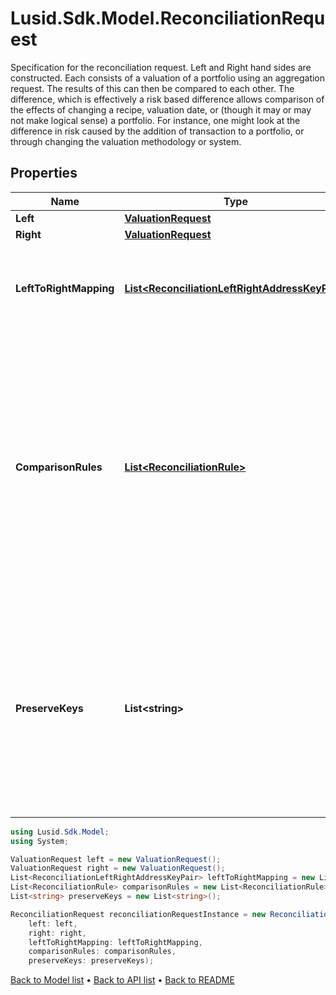 # Lusid.Sdk.Model.ReconciliationRequest
Specification for the reconciliation request. Left and Right hand sides are constructed. Each consists of a valuation of a portfolio  using an aggregation request. The results of this can then be compared to each other. The difference, which is effectively a risk based  difference allows comparison of the effects of changing a recipe, valuation date, or (though it may or may not make logical sense) a portfolio.  For instance, one might look at the difference in risk caused by the addition of transaction to a portfolio, or through changing the valuation  methodology or system.

## Properties

Name | Type | Description | Notes
------------ | ------------- | ------------- | -------------
**Left** | [**ValuationRequest**](ValuationRequest.md) |  | 
**Right** | [**ValuationRequest**](ValuationRequest.md) |  | 
**LeftToRightMapping** | [**List&lt;ReconciliationLeftRightAddressKeyPair&gt;**](ReconciliationLeftRightAddressKeyPair.md) | The mapping from property keys requested by left aggregation to property keys on right hand side | [optional] 
**ComparisonRules** | [**List&lt;ReconciliationRule&gt;**](ReconciliationRule.md) | The set of rules to be used in comparing values. These are the rules that determine what constitutes a match.  The simplest is obviously an exact one-for-one comparison, but tolerances on numerical or date time values and  case-insensitive string comparison are supported amongst other types. | [optional] 
**PreserveKeys** | **List&lt;string&gt;** | List of keys to preserve (from rhs) in the diff. Used in conjunction with filtering/grouping.  If two values are equal, for a given key then the value is elided from the results. Setting it here  will preserve it (takes the values from the RHS and puts it into the line by line results). | [optional] 

```csharp
using Lusid.Sdk.Model;
using System;

ValuationRequest left = new ValuationRequest();
ValuationRequest right = new ValuationRequest();
List<ReconciliationLeftRightAddressKeyPair> leftToRightMapping = new List<ReconciliationLeftRightAddressKeyPair>();
List<ReconciliationRule> comparisonRules = new List<ReconciliationRule>();
List<string> preserveKeys = new List<string>();

ReconciliationRequest reconciliationRequestInstance = new ReconciliationRequest(
    left: left,
    right: right,
    leftToRightMapping: leftToRightMapping,
    comparisonRules: comparisonRules,
    preserveKeys: preserveKeys);
```

[Back to Model list](../README.md#documentation-for-models) &#8226; [Back to API list](../README.md#documentation-for-api-endpoints) &#8226; [Back to README](../README.md)
